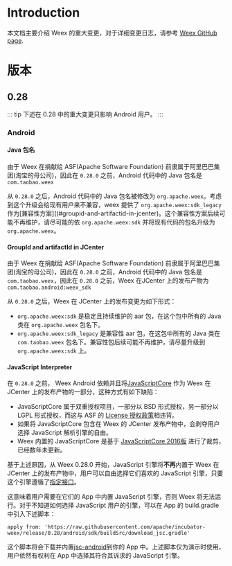# Introduction
本文档主要介绍 Weex 的重大变更，对于详细变更日志，请参考 [Weex GitHub page](https://github.com/apache/incubator-weex/releases).

# 版本
## 0.28
::: tip
下述在 0.28 中的重大变更只影响 Android 用户。
:::

### Android
#### Java 包名
由于 Weex 在捐献给 ASF(Apache Software Foundation) 前隶属于阿里巴巴集团(淘宝的母公司)，因此在 `0.28.0` 之前，Android 代码中的 Java 包名是 `com.taobao.weex`

从 `0.28.0` 之后，Android 代码中的 Java 包名被修改为 `org.apache.weex`。考虑到这个升级会给现有用户来不兼容，weex 提供了 `org.apache.weex:sdk_legacy` 作为[兼容性方案]((#groupid-and-artifactid-in-jcenter)。这个兼容性方案后续可能不再维护，请尽可能的依 `org.apache.weex:sdk` 并将现有代码的包名升级为 `org.apache.weex`。

#### GroupId and artifactId in JCenter
由于 Weex 在捐献给 ASF(Apache Software Foundation) 前隶属于阿里巴巴集团(淘宝的母公司)，因此在 `0.28.0` 之前，Android 代码中的 Java 包名是 `com.taobao.weex`，因此在 `0.28.0` 之前，Weex 在JCenter 上的发布产物为 `com.taobao.android:weex_sdk`

从 `0.28.0` 之后，Weex 在 JCenter 上的发布变更为如下形式：
* `org.apache.weex:sdk` 是稳定且持续维护的 aar 包，在这个包中所有的 Java 类在 `org.apache.weex` 包名下。
* `org.apache.weex:sdk_legacy` 是兼容性 aar 包，在这包中所有的 Java 类在 `com.taobao.weex` 包名下。兼容性包后续可能不再维护，请尽量升级到 `org.apache.weex:sdk` 上。

#### JavaScript Interpreter
在 `0.28.0` 之前， Weex Android 依赖并且将[JavaScriptCore](https://github.com/alibaba/weex_js_engine/tree/bridge_branch_mergeTimer) 作为 Weex 在 JCenter 上的发布产物的一部分，这种方式有如下缺陷：
* JavaScriptCore 属于双重授权项目，一部分以 BSD 形式授权，另一部分以 LGPL 形式授权，而这与 ASF 的 [License 授权政策](https://apache.org/legal/resolved.html#category-a)相违背。
* 如果将 JavaScriptCore 包含在 Weex 的 JCenter 发布产物中，会剥夺用户选择 JavaScript 解析引擎的自由。
* Weex 内置的 JavaScriptCore 是基于 [JavaScriptCore 2016版](https://svn.webkit.org/repository/webkit/releases/WebKitGTK/webkit-2.17.4/Source/JavaScriptCore) 进行了裁剪，已经数年未更新。

基于上述原因，从 Weex 0.28.0 开始，JavaScript 引擎将**不再**内置于 Weex 在 JCenter 上的发布产物中，用户可以自由选择它们喜欢的 JavaScript 引擎，只要这个引擎遵循了[指定接口](https://svn.webkit.org/repository/webkit/releases/WebKitGTK/webkit-2.27.1/Source/JavaScriptCore/API/)。

这意味着用户需要在它们的 App 中内置 JavaScript 引擎，否则 Weex 将无法运行。对于不知道如何选择 JavaScript 用户的引擎，可以在 App 的 build.gradle 中引入下述脚本：

    apply from: 'https://raw.githubusercontent.com/apache/incubator-weex/release/0.28/android/sdk/buildSrc/download_jsc.gradle'

这个脚本将会下载并内置[jsc-android](https://www.npmjs.com/package/jsc-android/v/241213.1.0)到你的 App 中。上述脚本仅为演示时使用，用户依然有权利在 App 中选择其符合其诉求的 JavaScript 引擎。